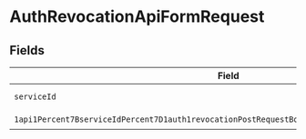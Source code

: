 # AuthRevocationApiFormRequest


## Fields

| Field                                                                                                                                                                                                                     | Type                                                                                                                                                                                                                      | Required                                                                                                                                                                                                                  | Description                                                                                                                                                                                                               |
| ------------------------------------------------------------------------------------------------------------------------------------------------------------------------------------------------------------------------- | ------------------------------------------------------------------------------------------------------------------------------------------------------------------------------------------------------------------------- | ------------------------------------------------------------------------------------------------------------------------------------------------------------------------------------------------------------------------- | ------------------------------------------------------------------------------------------------------------------------------------------------------------------------------------------------------------------------- |
| `serviceId`                                                                                                                                                                                                               | *String*                                                                                                                                                                                                                  | :heavy_check_mark:                                                                                                                                                                                                        | A service ID.                                                                                                                                                                                                             |
| `1api1Percent7BserviceIdPercent7D1auth1revocationPostRequestBodyContentApplication1jsonSchema`                                                                                                                            | [1api1Percent7BserviceIdPercent7D1auth1revocationPostRequestBodyContentApplication1jsonSchema](../../models/components/Oneapi1Percent7BserviceIdPercent7D1auth1revocationPostRequestBodyContentApplication1jsonSchema.md) | :heavy_check_mark:                                                                                                                                                                                                        | N/A                                                                                                                                                                                                                       |